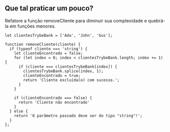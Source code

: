 ## Que tal praticar um pouco?

Refatore a função removeCliente para diminuir sua complexidade e quebrá-la em funções menores.

```
let clientesTrybeBank = ['Ada', 'John', 'Gus'];

function removeCliente(cliente) {
  if (typeof cliente === 'string') {
    let clienteEncontrado = false;
    for (let index = 0; index < clientesTrybeBank.length; index += 1) {
      if (cliente === clientesTrybeBank[index]) {
        clientesTrybeBank.splice(index, 1);
        clienteEncontrado = true;
        return 'Cliente excluída(o) com sucesso.';
      }
    }

    if (clienteEncontrado === false) {
      return 'Cliente não encontrado'
    }
  } else {
    return 'O parâmetro passado deve ser do tipo "string"!';
  }
};
```